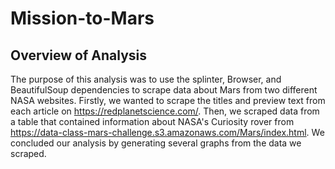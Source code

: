 # Mission-to-Mars

## Overview of Analysis
The purpose of this analysis was to use the splinter, Browser, and BeautifulSoup dependencies to scrape data about Mars from two different NASA websites.   Firstly, we wanted to scrape the titles and preview text from each article on https://redplanetscience.com/.   Then, we scraped data from a table that contained information about NASA's Curiosity rover from https://data-class-mars-challenge.s3.amazonaws.com/Mars/index.html.   We concluded our analysis by generating several graphs from the data we scraped.
